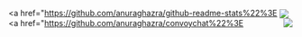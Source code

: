 <a href="https://github.com/anuraghazra/github-readme-stats%22%3E
  <img align="center" src="https://github-readme-stats.vercel.app/api?username=kadiracunn&count_private=true&show_icons=true&theme=dark" />
</a>
<a href="https://github.com/anuraghazra/convoychat%22%3E
  <img align="right" src="https://github-readme-stats.vercel.app/api/top-langs/?username=kadiracunn&langs_count=8" />
</a>
